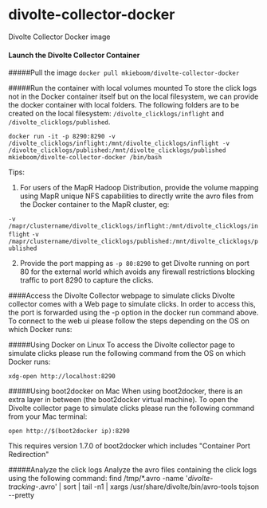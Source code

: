 # divolte-collector-docker
Divolte Collector Docker image

#### Launch the Divolte Collector Container

#####Pull the image
```docker pull mkieboom/divolte-collector-docker```

#####Run the container with local volumes mounted
To store the click logs not in the Docker container itself but on the local filesystem, we can provide the docker container with local folders. The following folders are to be created on the local filesystem:
`/divolte_clicklogs/inflight` and `/divolte_clicklogs/published`.

```docker run -it -p 8290:8290 -v /divolte_clicklogs/inflight:/mnt/divolte_clicklogs/inflight -v /divolte_clicklogs/published:/mnt/divolte_clicklogs/published mkieboom/divolte-collector-docker /bin/bash```

Tips:

1. For users of the MapR Hadoop Distribution, provide the volume mapping using MapR unique NFS capabilities to directly write the avro files from the Docker container to the MapR cluster, eg:

  `-v /mapr/clustername/divolte_clicklogs/inflight:/mnt/divolte_clicklogs/inflight`
  `-v /mapr/clustername/divolte_clicklogs/published:/mnt/divolte_clicklogs/published`

2. Provide the port mapping as `-p 80:8290` to get Divolte running on port 80 for the external world which avoids any firewall restrictions blocking traffic to port 8290 to capture the clicks.

####Access the Divolte Collector webpage to simulate clicks
Divolte collector comes with a Web page to simulate clicks. In order to access this, the port is forwarded using the -p option in the docker run command above. To connect to the web ui please follow the steps depending on the OS on which Docker runs:

#####Using Docker on Linux
To access the Divolte collector page to simulate clicks please run the following command from the OS on which Docker runs:

```xdg-open http://localhost:8290```

#####Using boot2docker on Mac
When using boot2docker, there is an extra layer in between (the boot2docker virtual machine). To open the Divolte collector page to simulate clicks please run the following command from your Mac terminal:

```open http://$(boot2docker ip):8290```

This requires version 1.7.0 of boot2docker which includes "Container Port Redirection"

#####Analyze the click logs
Analyze the avro files containing the click logs using the following command:
find /tmp/*.avro -name '*divolte-tracking-*.avro' | sort | tail -n1 | xargs /usr/share/divolte/bin/avro-tools tojson --pretty
